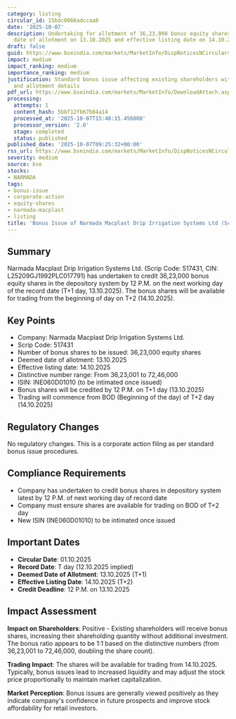 ```yaml
---
category: listing
circular_id: 15bdc0066adccaa8
date: '2025-10-07'
description: Undertaking for allotment of 36,23,000 bonus equity shares with deemed
  date of allotment on 13.10.2025 and effective listing date on 14.10.2025.
draft: false
guid: https://www.bseindia.com/markets/MarketInfo/DispNoticesNCirculars.aspx?Noticeid={AC380527-D919-4D2D-8215-E2067E49AC1C}&noticeno=20251007-10&dt=10/07/2025&icount=10&totcount=76&flag=0
impact: medium
impact_ranking: medium
importance_ranking: medium
justification: Standard bonus issue affecting existing shareholders with clear timeline
  and allotment details
pdf_url: https://www.bseindia.com/markets/MarketInfo/DownloadAttach.aspx?id=20251007-10&attachedId=f8b22244-2396-44b2-bb23-5b801e87d3f2
processing:
  attempts: 1
  content_hash: 5bbf12fb67b84a14
  processed_at: '2025-10-07T15:48:15.456808'
  processor_version: '2.0'
  stage: completed
  status: published
published_date: '2025-10-07T09:25:32+00:00'
rss_url: https://www.bseindia.com/markets/MarketInfo/DispNoticesNCirculars.aspx?Noticeid={AC380527-D919-4D2D-8215-E2067E49AC1C}&noticeno=20251007-10&dt=10/07/2025&icount=10&totcount=76&flag=0
severity: medium
source: bse
stocks:
- NARMADA
tags:
- bonus-issue
- corporate-action
- equity-shares
- narmada-macplast
- listing
title: 'Bonus Issue of Narmada Macplast Drip Irrigation Systems Ltd (Scrip Code: 517431)'
---
```


## Summary

Narmada Macplast Drip Irrigation Systems Ltd. (Scrip Code: 517431, CIN: L25209GJ1992PLC017791) has undertaken to credit 36,23,000 bonus equity shares in the depository system by 12 P.M. on the next working day of the record date (T+1 day, 13.10.2025). The bonus shares will be available for trading from the beginning of day on T+2 (14.10.2025).

## Key Points

- Company: Narmada Macplast Drip Irrigation Systems Ltd.
- Scrip Code: 517431
- Number of bonus shares to be issued: 36,23,000 equity shares
- Deemed date of allotment: 13.10.2025
- Effective listing date: 14.10.2025
- Distinctive number range: From 36,23,001 to 72,46,000
- ISIN: INE060D01010 (to be intimated once issued)
- Bonus shares will be credited by 12 P.M. on T+1 day (13.10.2025)
- Trading will commence from BOD (Beginning of the day) of T+2 day (14.10.2025)

## Regulatory Changes

No regulatory changes. This is a corporate action filing as per standard bonus issue procedures.

## Compliance Requirements

- Company has undertaken to credit bonus shares in depository system latest by 12 P.M. of next working day of record date
- Company must ensure shares are available for trading on BOD of T+2 day
- New ISIN (INE060D01010) to be intimated once issued

## Important Dates

- **Circular Date**: 01.10.2025
- **Record Date**: T day (12.10.2025 implied)
- **Deemed Date of Allotment**: 13.10.2025 (T+1)
- **Effective Listing Date**: 14.10.2025 (T+2)
- **Credit Deadline**: 12 P.M. on 13.10.2025

## Impact Assessment

**Impact on Shareholders**: Positive - Existing shareholders will receive bonus shares, increasing their shareholding quantity without additional investment. The bonus ratio appears to be 1:1 based on the distinctive numbers (from 36,23,001 to 72,46,000, doubling the share count).

**Trading Impact**: The shares will be available for trading from 14.10.2025. Typically, bonus issues lead to increased liquidity and may adjust the stock price proportionally to maintain market capitalization.

**Market Perception**: Bonus issues are generally viewed positively as they indicate company's confidence in future prospects and improve stock affordability for retail investors.